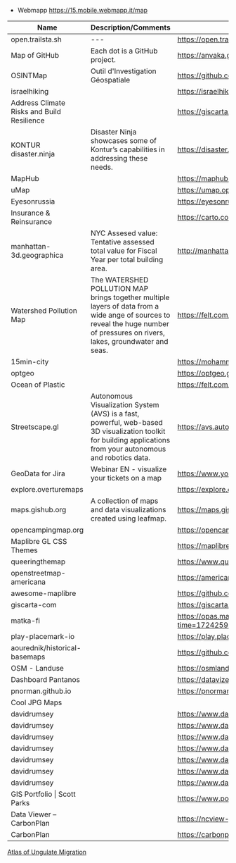 - Webmapp https://15.mobile.webmapp.it/map

| Name | Description/Comments | Link(s) | tags |
| --- | --- | --- | --- |
| open.trailsta.sh | --- | https://open.trailsta.sh/#13.28/45.4625/9.19372/8.8 | --- |
| Map of GitHub | Each dot is a GitHub project. | https://anvaka.github.io/map-of-github/#5.77/10.484/0.034 | --- |
| OSINTMap | Outil d'Investigation Géospatiale | https://github.com/nikoko107/OSINTMap/tree/main | --- |
|israelhiking |  | https://israelhiking.osm.org.il/poi/OSM/node_840176497?language=en |  |
|Address Climate Risks and Build Resilience||https://giscarta.com/solutions/climate-risks|  |
|KONTUR disaster.ninja | Disaster Ninja showcases some of Kontur’s capabilities in addressing these needs. | https://disaster.ninja/active/ |  |
|MapHub |  | https://maphub.net/explore |  |
|uMap |  | https://umap.openstreetmap.fr/en/map/inclusion-numerique-dans-la-nievre_1006777#9/46.9203/3.6612 |  |
|Eyesonrussia|  | https://eyesonrussia.org/ |  |
|Insurance & Reinsurance |  | https://carto.com/industries/insurance-and-reinsurance | carto |
|manhattan-3d.geographica | NYC Assesed value: Tentative assessed total value for Fiscal Year per total building area. | http://manhattan-3d.geographica.io.s3-website-eu-west-1.amazonaws.com/ |  |
|Watershed Pollution Map | The WATERSHED POLLUTION MAP brings together multiple layers of data from a wide ange of sources to reveal the huge number of pressures on rivers, lakes, groundwater and seas. | https://felt.com/map/Watershed-Pollution-Map-iuFN9CL8cRxuoFx80PzijoD?loc=55.031,-5.079,6.49z |  |
|15min-city |  | https://mohammadvahidi.com/15min-city/ |  |
|optgeo |  | https://optgeo.github.io/free-nagasaki-maplibre/?tileset=https://smb.optgeo.org/ipfs/QmVqPr8p3TjgcQxVbqEuJ9kCvcMvZR3T91zyyu11VFp44G/tileset.json#15.74/32.731776/129.867586/130/28 |  |
|Ocean of Plastic |  | https://felt.com/map/Ocean-of-Plastic-Jm9ApzM6LQ9CaGP9CsOCTWRCB?loc=-33.56,-107.08,3.64z |  |
|Streetscape.gl | Autonomous Visualization System (AVS) is a fast, powerful, web-based 3D visualization toolkit for building applications from your autonomous and robotics data. | https://avs.auto/index.html#/ | 3d |
|GeoData for Jira | Webinar EN - visualize your tickets on a map | https://www.youtube.com/watch?v=dfmi14kQ1Fo |  |
|explore.overturemaps |  | https://explore.overturemaps.org/#13.01/39.95692/-75.15583 |  |
|maps.gishub.org | A collection of maps and data visualizations created using leafmap. | https://maps.gishub.org/ |  |
|opencampingmap.org |  | https://opencampingmap.org/en/way/72177980#11/49.6770/6.5904/0/1/bef |  |
|Maplibre GL CSS Themes |  | https://maplibre-theme.pentatrion.com/ |  |
|queeringthemap |  | https://www.queeringthemap.com/ |  |
|openstreetmap-americana |  | https://americanamap.org/#map=4/40.5/-94 |  |
|awesome-maplibre |  | https://github.com/maplibre/awesome-maplibre |  |
|giscarta-com |  | https://giscarta.com/ |  |
|matka-fi |  | https://opas.matka.fi/reitti/Valittu%20sijainti%3A%3A60.31062731740045%2C24.92111206054688/Peltolantie%2011a%2C%20Vantaa%3A%3A60.29429873400919%2C25.026855468750004?time=1724259041 |  |
|play-placemark-io |  | https://play.placemark.io/ |  |
|aourednik/historical-basemaps |  | https://github.com/aourednik/historical-basemaps |  |
|OSM - Landuse |  | https://osmlanduse.org/#12/8.64831/49.40548/0/ |  |
|Dashboard Pantanos |  | https://datavizero.com/dashboard-pantanos |  |
|pnorman.github.io |  | https://pnorman.github.io/tilekiln-shortbread-demo/#6.57/-22.402/-43.564 |  |
|Cool JPG Maps |  |  |  |
|davidrumsey||https://www.davidrumsey.com/luna/servlet/view/search?q=city%3D*%20LIMIT%3ARUMSEY%7E8%7E1&showAll=where&os=2250&pgs=250&res=1&cic=RUMSEY%7E8%7E1 |  |
|davidrumsey||https://www.davidrumsey.com/luna/servlet/detail/RUMSEY~8~1~306910~90076811:Wage-Map-No--1-Wage-Map-No--2-Wage- |  |
|davidrumsey||https://www.davidrumsey.com/ |  |
|davidrumsey||https://www.davidrumsey.com/luna/servlet/detail/RUMSEY~8~1~354717~90121675:SoHo--Hells-Hundred-Acres-1960--2?qvq=q:city%3D*%20;lc:RUMSEY~8~1&mi=1019&trs=22149 |  |
|davidrumsey||https://www.davidrumsey.com/luna/servlet/detail/RUMSEY~8~1~361144~90128643:T--1-N--R--2-E--Sections-28-33-?qvq=q:city%3D*%20;lc:RUMSEY~8~1&mi=638&trs=22149 |  |
|davidrumsey||https://www.davidrumsey.com/luna/servlet/detail/RUMSEY~8~1~359636~90126452:Kyoto?qvq=q:city%3D*%20;lc:RUMSEY~8~1&mi=772&trs=22149 |  |
|davidrumsey||https://www.davidrumsey.com/luna/servlet/view/search?q=pub_list_no%3d%2210286.000%22&qvq=lc:RUMSEY~8~1&mi=0 |  |
| GIS Portfolio \| Scott Parks | |https://www.postholer.com/portfolio/   |  |
| Data Viewer – CarbonPlan |  | https://ncview-js.staging.carbonplan.org/?dataset=https://ncsa.osn.xsede.org/Pangeo/pangeo-forge/pangeo-forge/AGDC-feedstock/AGCD.zarr |  |
| CarbonPlan |  | https://carbonplan.org/ |  |

[Atlas of Ungulate Migration](https://www.cms.int/gium/resources/migration-atlas.html)